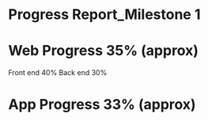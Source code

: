 # Progress Report_Milestone 1
# Web Progress 35% (approx)
   Front end 40%
   Back end  30%
# App Progress 33% (approx)
   

